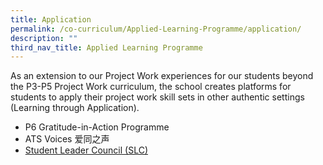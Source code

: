 ```yaml
---
title: Application
permalink: /co-curriculum/Applied-Learning-Programme/application/
description: ""
third_nav_title: Applied Learning Programme
---
```

As an extension to our Project Work experiences for our students beyond the P3-P5 Project Work curriculum, the school creates platforms for students to apply their project work skill sets in other authentic settings (Learning through Application).

* P6 Gratitude-in-Action Programme
* ATS Voices 爱同之声
* [Student Leader Council (SLC)](https://aitong.moe.edu.sg/ats-experience/co-curriculum/student-leadership])